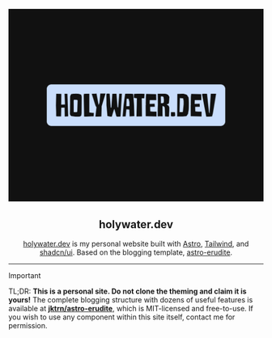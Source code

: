 ![Showcase Card](/public/static/logo.png)

<div align="center">


## holywater.dev


[holywater.dev](https://holywater.dev) is my personal website built with [Astro](https://astro.build/), [Tailwind](https://tailwindcss.com/), and [shadcn/ui](https://ui.shadcn.com/).
Based on the blogging template, [astro-erudite](https://github.com/jktrn/astro-erudite).

</div>

---

> [!IMPORTANT]
> TL;DR: **This is a personal site. Do not clone the theming and claim it is yours!** The complete blogging structure with dozens of useful features is available at [**jktrn/astro-erudite**](https://github.com/jktrn/astro-erudite), which is MIT-licensed and free-to-use. If you wish to use any component within this site itself, contact me for permission.


